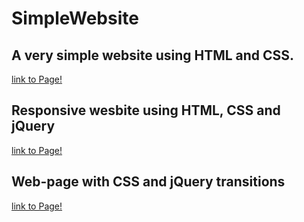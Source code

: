 # SimpleWebsite

## A very simple website using HTML and CSS.
[link to Page!](https://dash.generalassemb.ly/dineshvg/build-your-own-personal-website)

## Responsive wesbite using HTML, CSS and jQuery
[link to Page!](https://dash.generalassemb.ly/dineshvg/build-your-own-blog-theme)

## Web-page with CSS and jQuery transitions
[link to Page!](http://dash.ga.co/dineshvg/build-your-own-business-website)

